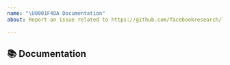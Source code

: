 ```yaml
---
name: "\U0001F4DA Documentation"
about: Report an issue related to https://github.com/facebookresearch/labgraph/tree/master/docs

---
```


## 📚 Documentation

<!-- A clear and concise description of what content in https://github.com/facebookresearch/labgraph/tree/master/docs is an issue.  -->
